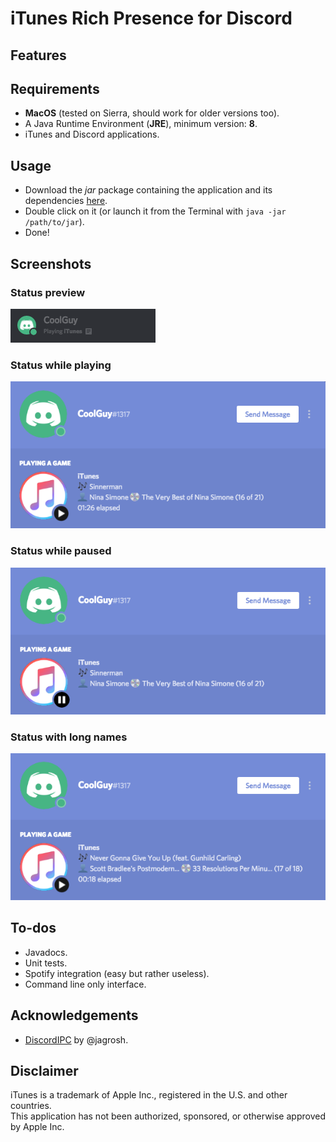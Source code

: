 # iTunes Rich Presence for Discord

## Features


## Requirements
* **MacOS** (tested on Sierra, should work for older versions too).
* A Java Runtime Environment (**JRE**), minimum version: **8**.
* iTunes and Discord applications.

## Usage
* Download the *jar* package containing the application and its dependencies [here]().
* Double click on it (or launch it from the Terminal with `java -jar /path/to/jar`).
* Done!

## Screenshots
### Status preview
![alt](screenshots/status-preview1.png)

### Status while playing
![alt](screenshots/status-playing.png)

### Status while paused
![alt](screenshots/status-paused.png)

### Status with long names
![alt](screenshots/status-playing-shortened.png)

## To-dos
* Javadocs.
* Unit tests.
* Spotify integration (easy but rather useless).
* Command line only interface.

## Acknowledgements
* [DiscordIPC](https://github.com/jagrosh/DiscordIPC) by @jagrosh.

## Disclaimer
iTunes is a trademark of Apple Inc., registered in the U.S. and other countries.\
This application has not been authorized, sponsored, or otherwise approved by Apple Inc.

